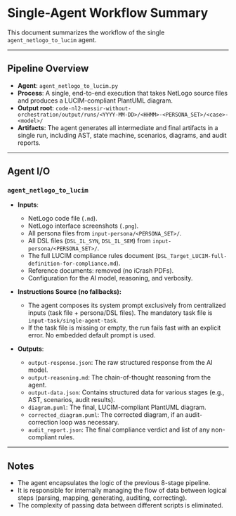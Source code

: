 # Single-Agent Workflow Summary

This document summarizes the workflow of the single `agent_netlogo_to_lucim` agent.

---

## Pipeline Overview
- **Agent**: `agent_netlogo_to_lucim.py`
- **Process**: A single, end-to-end execution that takes NetLogo source files and produces a LUCIM-compliant PlantUML diagram.
- **Output root**: `code-nl2-messir-without-orchestration/output/runs/<YYYY-MM-DD>/<HHMM>-<PERSONA_SET>/<case>-<model>/`
- **Artifacts**: The agent generates all intermediate and final artifacts in a single run, including AST, state machine, scenarios, diagrams, and audit reports.

---

## Agent I/O

### `agent_netlogo_to_lucim`

-   **Inputs**:
    -   NetLogo code file (`.md`).
    -   NetLogo interface screenshots (`.png`).
    -   All persona files from `input-persona/<PERSONA_SET>/`.
    -   All DSL files (`DSL_IL_SYN`, `DSL_IL_SEM`) from `input-persona/<PERSONA_SET>/`.
    -   The full LUCIM compliance rules document (`DSL_Target_LUCIM-full-definition-for-compliance.md`).
    -   Reference documents: removed (no iCrash PDFs).
    -   Configuration for the AI model, reasoning, and verbosity.

-   **Instructions Source (no fallbacks):**
    -   The agent composes its system prompt exclusively from centralized inputs (task file + persona/DSL files). The mandatory task file is `input-task/single-agent-task`.
    -   If the task file is missing or empty, the run fails fast with an explicit error. No embedded default prompt is used.

-   **Outputs**:
    -   `output-response.json`: The raw structured response from the AI model.
    -   `output-reasoning.md`: The chain-of-thought reasoning from the agent.
    -   `output-data.json`: Contains structured data for various stages (e.g., AST, scenarios, audit results).
    -   `diagram.puml`: The final, LUCIM-compliant PlantUML diagram.
    -   `corrected_diagram.puml`: The corrected diagram, if an audit-correction loop was necessary.
    -   `audit_report.json`: The final compliance verdict and list of any non-compliant rules.

---

## Notes
- The agent encapsulates the logic of the previous 8-stage pipeline.
- It is responsible for internally managing the flow of data between logical steps (parsing, mapping, generating, auditing, correcting).
- The complexity of passing data between different scripts is eliminated.
